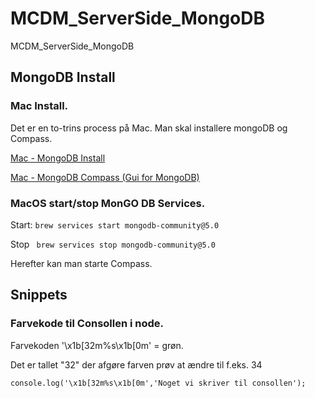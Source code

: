 # MCDM_ServerSide_MongoDB
MCDM_ServerSide_MongoDB


## MongoDB Install


### Mac Install.

Det er en to-trins process på Mac. Man skal installere mongoDB og Compass.

[Mac - MongoDB Install](https://docs.mongodb.com/manual/tutorial/install-mongodb-on-os-x/)

[Mac - MongoDB Compass (Gui for MongoDB)](https://docs.mongodb.com/compass/current/install/)

### MacOS start/stop MonGO DB Services.

Start:
``` brew services start mongodb-community@5.0 ```

Stop
``` brew services stop mongodb-community@5.0```

Herefter kan man starte Compass.


## Snippets

### Farvekode til Consollen i node.

Farvekoden '\x1b[32m%s\x1b[0m' = grøn.

Det er tallet "32" der afgøre farven prøv at ændre til f.eks. 34


``` 
console.log('\x1b[32m%s\x1b[0m','Noget vi skriver til consollen');
```
